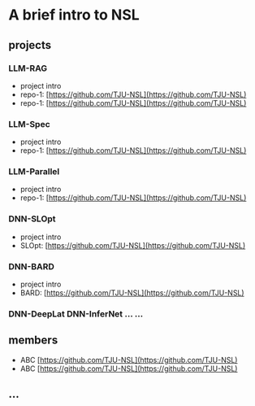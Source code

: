 # A brief intro to NSL

## projects

### LLM-RAG
   * project intro
   * repo-1: [https://github.com/TJU-NSL](https://github.com/TJU-NSL)
   * repo-1: [https://github.com/TJU-NSL](https://github.com/TJU-NSL)
### LLM-Spec
   * project intro
   * repo-1: [https://github.com/TJU-NSL](https://github.com/TJU-NSL)
### LLM-Parallel
   * project intro
   * repo-1: [https://github.com/TJU-NSL](https://github.com/TJU-NSL)
### DNN-SLOpt
   * project intro
   * SLOpt: [https://github.com/TJU-NSL](https://github.com/TJU-NSL)
### DNN-BARD
   * project intro
   * BARD: [https://github.com/TJU-NSL](https://github.com/TJU-NSL)
### DNN-DeepLat  DNN-InferNet  ... ...

## members
* ABC [https://github.com/TJU-NSL](https://github.com/TJU-NSL)
* ABC [https://github.com/TJU-NSL](https://github.com/TJU-NSL)

## ...




<!--
**Here are some ideas to get you started:**
🙋‍♀️ A short introduction - what is your organization all about?
🌈 Contribution guidelines - how can the community get involved?
👩‍💻 Useful resources - where can the community find your docs? Is there anything else the community should know?
🍿 Fun facts - what does your team eat for breakfast?
🧙 Remember, you can do mighty things with the power of [Markdown](https://docs.github.com/github/writing-on-github/getting-started-with-writing-and-formatting-on-github/basic-writing-and-formatting-syntax)
-->
